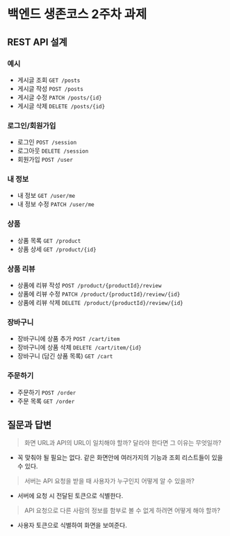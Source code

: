 # 백엔드 생존코스 2주차 과제

## REST API 설계

### 예시

- 게시글 조회 `GET /posts`
- 게시글 작성 `POST /posts`
- 게시글 수정 `PATCH /posts/{id}`
- 게시글 삭제 `DELETE /posts/{id}`

### 로그인/회원가입

- 로그인 `POST /session`
- 로그아웃 `DELETE /session`
- 회원가입 `POST /user`

### 내 정보

- 내 정보 `GET /user/me`
- 내 정보 수정 `PATCH /user/me`

### 상품

- 상품 목록 `GET /product`
- 상품 상세 `GET /product/{id}`

### 상품 리뷰

- 상품에 리뷰 작성 `POST /product/{productId}/review`
- 상품에 리뷰 수정 `PATCH /product/{productId}/review/{id}`
- 상품에 리뷰 삭제 `DELETE /product/{productId}/review/{id}`

### 장바구니

- 장바구니에 상품 추가 `POST /cart/item`
- 장바구니에 상품 삭제 `DELETE /cart/item/{id}`
- 장바구니 (담긴 상품 목록) `GET /cart`

### 주문하기

- 주문하기 `POST /order`
- 주문 목록 `GET /order`

## 질문과 답변

> 화면 URL과 API의 URL이 일치해야 할까? 달라야 한다면 그 이유는 무엇일까?
- 꼭 맞춰야 될 필요는 없다. 같은 화면안에 여러가지의 기능과 조회 리스트들이 있을 수 있다.
> 서버는 API 요청을 받을 때 사용자가 누구인지 어떻게 알 수 있을까?
- 서버에 요청 시 전달된 토큰으로 식별한다.
> API 요청으로 다른 사람의 정보를 함부로 볼 수 없게 하려면 어떻게 해야 할까?
- 사용자 토큰으로 식별하여 화면을 보여준다.